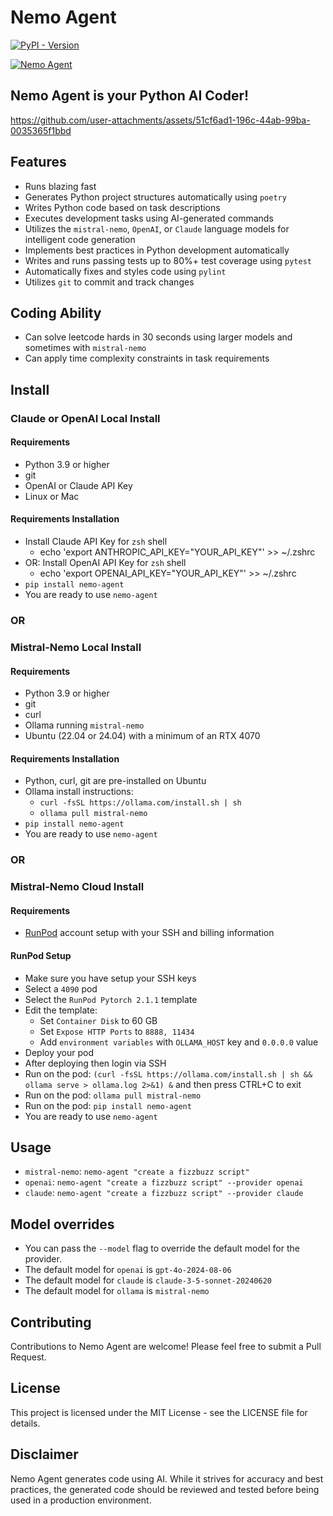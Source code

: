 # Nemo Agent

[![PyPI - Version](https://img.shields.io/pypi/v/nemo-agent)](https://pypi.org/project/nemo-agent/)

[![Nemo Agent](https://cdn.cometheart.com/nemo-agent-2.png)](https://cdn.cometheart.com/nemo-agent.mp4)

## Nemo Agent is your Python AI Coder!


https://github.com/user-attachments/assets/51cf6ad1-196c-44ab-99ba-0035365f1bbd


## Features
* Runs blazing fast
* Generates Python project structures automatically using `poetry`
* Writes Python code based on task descriptions
* Executes development tasks using AI-generated commands
* Utilizes the `mistral-nemo`, `OpenAI`, or `Claude` language models for intelligent code generation
* Implements best practices in Python development automatically
* Writes and runs passing tests up to 80%+ test coverage using `pytest`
* Automatically fixes and styles code using `pylint`
* Utilizes `git` to commit and track changes

## Coding Ability
* Can solve leetcode hards in 30 seconds using larger models and sometimes with `mistral-nemo`
* Can apply time complexity constraints in task requirements

## Install 

### Claude or OpenAI Local Install

#### Requirements
* Python 3.9 or higher
* git
* OpenAI or Claude API Key
* Linux or Mac

#### Requirements Installation
* Install Claude API Key for `zsh` shell
    * echo 'export ANTHROPIC_API_KEY="YOUR_API_KEY"' >> ~/.zshrc
* OR: Install OpenAI API Key for `zsh` shell
    * echo 'export OPENAI_API_KEY="YOUR_API_KEY"' >> ~/.zshrc
* `pip install nemo-agent`
* You are ready to use `nemo-agent`

### OR

### Mistral-Nemo Local Install

#### Requirements
* Python 3.9 or higher
* git
* curl
* Ollama running `mistral-nemo`
* Ubuntu (22.04 or 24.04) with a minimum of an RTX 4070

#### Requirements Installation
* Python, curl, git are pre-installed on Ubuntu
* Ollama install instructions:
    * `curl -fsSL https://ollama.com/install.sh | sh`
    * `ollama pull mistral-nemo`
* `pip install nemo-agent`
* You are ready to use `nemo-agent`

### OR

### Mistral-Nemo Cloud Install

#### Requirements
* [RunPod](https://runpod.io) account setup with your SSH and billing information

#### RunPod Setup
* Make sure you have setup your SSH keys
* Select a `4090` pod
* Select the `RunPod Pytorch 2.1.1` template
* Edit the template:
    * Set `Container Disk` to 60 GB
    * Set `Expose HTTP Ports` to `8888, 11434`
    * Add `environment variables` with `OLLAMA_HOST` key and `0.0.0.0` value
* Deploy your pod
* After deploying then login via SSH
* Run on the pod: `(curl -fsSL https://ollama.com/install.sh | sh && ollama serve > ollama.log 2>&1) &` and then press CTRL+C to exit
* Run on the pod: `ollama pull mistral-nemo`
* Run on the pod: `pip install nemo-agent`
* You are ready to use `nemo-agent`

## Usage

* `mistral-nemo`: `nemo-agent "create a fizzbuzz script"`
* `openai`: `nemo-agent "create a fizzbuzz script" --provider openai`
* `claude`: `nemo-agent "create a fizzbuzz script" --provider claude`

## Model overrides

* You can pass the `--model` flag to override the default model for the provider.
* The default model for `openai` is `gpt-4o-2024-08-06`
* The default model for `claude` is `claude-3-5-sonnet-20240620`
* The default model for `ollama` is `mistral-nemo`

## Contributing
Contributions to Nemo Agent are welcome! Please feel free to submit a Pull Request.

## License
This project is licensed under the MIT License - see the LICENSE file for details.

## Disclaimer
Nemo Agent generates code using AI. While it strives for accuracy and best practices, the generated code should be reviewed and tested before being used in a production environment.
